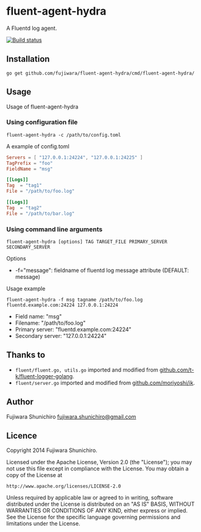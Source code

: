 # fluent-agent-hydra

A Fluentd log agent.

[![Build status](https://api.travis-ci.org/fujiwara/fluent-agent-hydra.svg?branch=master)](https://travis-ci.org/fujiwara/fluent-agent-hydra)

## Installation

```
go get github.com/fujiwara/fluent-agent-hydra/cmd/fluent-agent-hydra/
```

## Usage

Usage of fluent-agent-hydra

### Using configuration file

```
fluent-agent-hydra -c /path/to/config.toml
```

A example of config.toml

```toml
Servers = [ "127.0.0.1:24224", "127.0.0.1:24225" ]
TagPrefix = "foo"
FieldName = "msg"

[[Logs]]
Tag  = "tag1"
File = "/path/to/foo.log"

[[Logs]]
Tag  = "tag2"
File = "/path/to/bar.log"
```

### Using command line arguments

```
fluent-agent-hydra [options] TAG TARGET_FILE PRIMARY_SERVER SECONDARY_SERVER
```

Options

* -f="message": fieldname of fluentd log message attribute (DEFAULT: message)

Usage example

```
fluent-agent-hydra -f msg tagname /path/to/foo.log fluentd.example.com:24224 127.0.0.1:24224
```

* Field name: "msg"
* Filename: "/path/to/foo.log"
* Primary server: "fluentd.example.com:24224"
* Secondary server: "127.0.0.1:24224"

## Thanks to

* `fluent/fluent.go, utils.go` imported and modified from [github.com/t-k/fluent-logger-golang](https://github.com/t-k/fluent-logger-golang).
* `fluent/server.go` imported and modified from [github.com/moriyoshi/ik](https://github.com/moriyoshi/ik/).

## Author

Fujiwara Shunichiro <fujiwara.shunichiro@gmail.com>

## Licence

Copyright 2014 Fujiwara Shunichiro.

Licensed under the Apache License, Version 2.0 (the "License");
you may not use this file except in compliance with the License.
You may obtain a copy of the License at

    http://www.apache.org/licenses/LICENSE-2.0

Unless required by applicable law or agreed to in writing, software
distributed under the License is distributed on an "AS IS" BASIS,
WITHOUT WARRANTIES OR CONDITIONS OF ANY KIND, either express or implied.
See the License for the specific language governing permissions and
limitations under the License.

